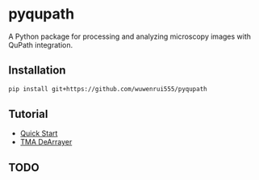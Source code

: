 # pyqupath

A Python package for processing and analyzing microscopy images with QuPath integration.

## Installation

```sh
pip install git+https://github.com/wuwenrui555/pyqupath
```

## Tutorial

- [Quick Start](./notebooks/pyqupath.ipynb)
- [TMA DeArrayer](./notebooks/tma.ipynb)

## TODO
